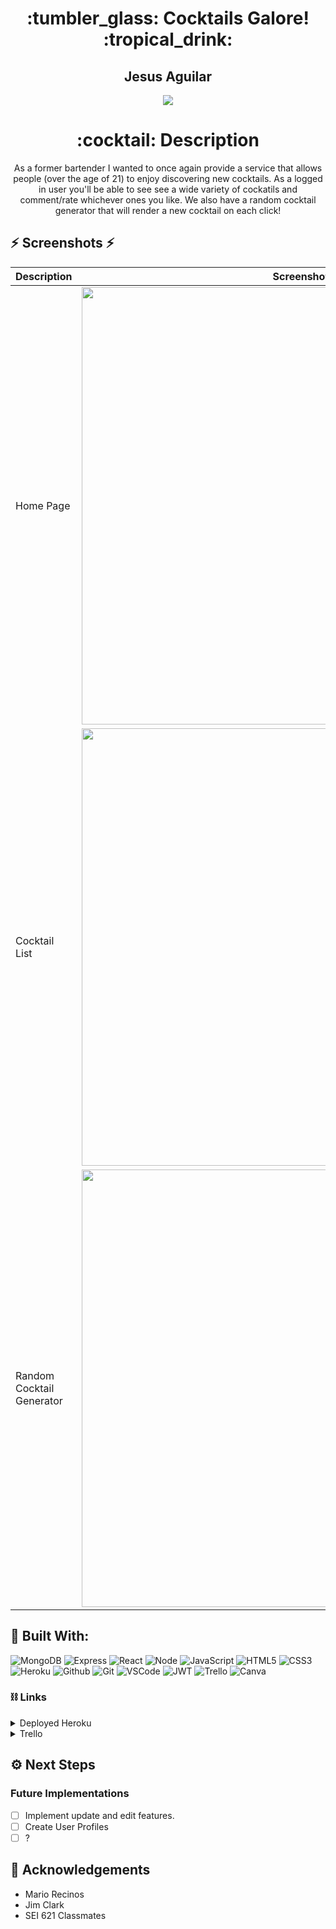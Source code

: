 <div align="center">
<h1>
:tumbler_glass: Cocktails Galore! :tropical_drink:
</h1>

<h2>Jesus Aguilar</h2>

<a href="https://www.linkedin.com/in/jesusaguilarvf39/" target="_blank">
<img 
  src="https://img.shields.io/badge/-jesusaguilarvf39-blue?style=flat&logo=Linkedin&logoColor=white">
</a>

 <h1>:cocktail: Description</h1>

<p>
As a former bartender I wanted to once again provide a service that allows people (over the age of 21) to enjoy discovering new cocktails.
As a logged in user you'll be able to see see a wide variety of cockatils and comment/rate whichever ones you like. We also have a random cocktail generator that will render a new cocktail on each click!
</p>

</div>

## :zap: Screenshots :zap:
| Description | Screenshot |
|------------ | ------------|
| Home Page | <img src="https://imgur.com/mLkFrJ3.jpg" width="700"> |
| Cocktail List| <img src="https://imgur.com/KfcQf89.jpg" width="700"> |
| Random Cocktail Generator | <img src="https://imgur.com/ak7O9nW.jpg" width="700"> |

## :battery: Built With:
![MongoDB](https://img.shields.io/badge/-MongoDB-333?style=flat&logo=mongodb)
![Express](https://img.shields.io/badge/-Express-333?style=flat&logo=express)
![React](https://img.shields.io/badge/-React-05122A?style=flat&logo=react)
![Node](https://img.shields.io/badge/-Node.js-333?style=flat&logo=node.js)
![JavaScript](https://img.shields.io/badge/-JavaScript-333?style=flat&logo=javascript) 
![HTML5](https://img.shields.io/badge/-HTML5-333?style=flat&logo=html5)
![CSS3](https://img.shields.io/badge/-CSS-333?style=flat&logo=css3)
![Heroku](https://img.shields.io/badge/-Heroku-333?style=flat&logo=heroku)
![Github](https://img.shields.io/badge/-GitHub-333?style=flat&logo=github)
![Git](https://img.shields.io/badge/-Git-05122A?style=flat&logo=git)
![VSCode](https://img.shields.io/badge/-VS_Code-333?style=flat&logo=visualstudio)
![JWT](https://img.shields.io/badge/-JSON_Web_Tokens-05122A?style=flat&logo=jsonwebtokens)
![Trello](https://img.shields.io/badge/-Trello-05122A?style=flat&logo=trello)
![Canva](https://img.shields.io/badge/-Canva-05122A?style=flat&logo=canva)

### :chains: Links
<details>
    <summary>Deployed Heroku</summary>
    <a href="https://bartender-cocktails.herokuapp.com/">https://bartender-cocktails.herokuapp.com/</a>
</details>
<details>
    <summary>Trello</summary>
    <a href="https://trello.com/b/vxanfXtV/unit-4-bartending">https://trello.com/b/vxanfXtV/unit-4-bartending</a>
</details>

## :gear: Next Steps
### Future Implementations
-  [ ] Implement update and edit features.
-  [ ] Create User Profiles
-  [ ] ?

## :pinched_fingers: Acknowledgements
- Mario Recinos
- Jim Clark
- SEI 621 Classmates